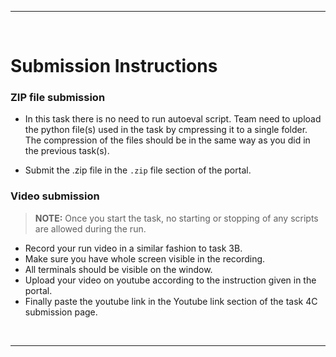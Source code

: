 <!-- <center><img src="http://mooc.e-yantra.org/img/eYantra_logo.svg" alt="e-yantra_logo" style="scale:75%;" /></center> -->

<style>
.back{
	position: fixed;
	width: 250px;
	height: 250px;
	top: 50%;
	left: 50%;
    margin-top: auto; 
    margin-left: auto; 
	opacity: 0.15;
    z-index: -1;
	}
</style>
<!-- <img src="http://mooc.e-yantra.org/img/EyantraLogoMini.png" class="back"> -->

---

</br>


# Submission Instructions

### ZIP file submission

- In this task there is no need to run autoeval script. Team need to upload the python file(s) used in the task by cmpressing it to a single folder. The compression of the files should be in the same way as you did in the previous task(s).

- Submit the .zip file in the `.zip` file section of the portal.

### Video submission

> **NOTE:** Once you start the task, no starting or stopping of any scripts are allowed during the run.

- Record your run video in a similar fashion to task 3B.
- Make sure you have whole screen visible in the recording.
- All terminals should be visible on the window.
- Upload your video on youtube according to the instruction given in the portal. 
- Finally paste the youtube link in the Youtube link section of the task 4C submission page.

<p></p>

</br>

---
